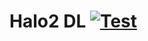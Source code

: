 # Halo2 DL [![Test](https://github.com/jasonmorton/halommrl/workflows/Test/badge.svg)](https://github.com/jasonmorton/halommrl/actions?query=workflow%3ATest)

